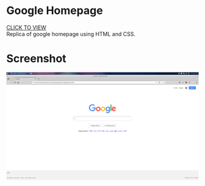 # Google Homepage
[CLICK TO VIEW](https://parish09.github.io/google_homepage/)  
Replica of google homepage using HTML and CSS.

# Screenshot
![](google.png)

